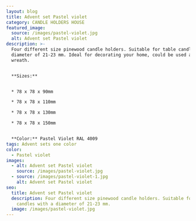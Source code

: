 ```yaml
---
layout: blog
title: Advent set Pastel violet
category: CANDLE HOLDERS HOUSE
featured_image:
  source: /images/pastel-violet.jpg
  alt: Advent set Pastel violet
description: >-
  Four different size pinewood candle holders. Suitable for table candles with a
  diameter of 21-23 mm. Ideal for decorating your home, could be used as Advent
  wreath.


  **Sizes:**


  * 78 x 78 x 90mm

  * 78 x 78 x 110mm

  * 78 x 78 x 130mm

  * 78 x 78 x 150mm


  **Color:** Pastel Violet RAL 4009
tags: Advent sets one color
color:
  - Pastel violet
images:
  - alt: Advent set Pastel violet
    source: /images/pastel-violet.jpg
  - source: /images/pastel-violet-1.jpg
    alt: Advent set Pastel violet
seo:
  title: Advent set Pastel violet
  description: Four different size pinewood candle holders. Suitable for table
    candles with a diameter of 21-23 mm.
  image: /images/pastel-violet.jpg
---
```

